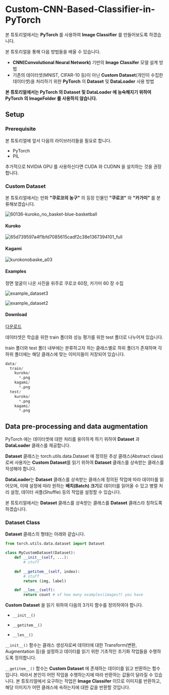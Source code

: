 # Custom-CNN-Based-Classifier-in-PyTorch

본 튜토리얼에서는 **PyTorch** 를 사용하여 **Image Classifier** 를 만들어보도록 하겠습니다.

본 튜토리얼을 통해 다음 방법들을 배울 수 있습니다.

* **CNN(Convolutional Neural Network)** 기반의 **Image Classifer** 모델 설계 방법
* 기존의 데이터셋(MNIST, CIFAR-10 등)이 아닌 **Custom Dataset**(개인이 수집한 데이터셋)을 처리하기 위한 **PyTorch** 의 **Dataset** 및 **DataLoader** 사용 방법

**본 튜토리얼에서는 PyTorch 의 Dataset 및 DataLoader 에 능숙해지기 위하여 PyTorch 의 ImageFolder 를 사용하지 않습니다.**

## Setup

### Prerequisite

본 튜토리얼에 앞서 다음의 라이브러리들을 필요로 합니다.
* PyTorch
* PIL

추가적으로 NVIDIA GPU 를 사용하신다면 CUDA 와 CUDNN 을 설치하는 것을 권장합니다.

### Custom Dataset

본 튜토리얼에서는 만화 **"쿠로코의 농구"** 의 등장 인물인 **"쿠로코"** 와 **"카가미"** 를 분류해보겠습니다.

![60136-kuroko_no_basket-blue-basketball](https://user-images.githubusercontent.com/35001605/50537882-8c231a00-0ba9-11e9-8da4-a438b7342c03.jpg)

#### Kuroko

![65d739597a4f1bfd7085615cadf2c38e1367394101_full](https://user-images.githubusercontent.com/35001605/50537884-8fb6a100-0ba9-11e9-9d3b-ae820249f4c8.png)

#### Kagami

![kurokonobaske_a03](https://user-images.githubusercontent.com/35001605/50537883-8e857400-0ba9-11e9-9982-adedbc1e16f0.jpg)

#### Examples

정면 얼굴이 나온 사진을 위주로 쿠로코 60장, 카가미 60 장 수집

![example_dataset3](https://user-images.githubusercontent.com/35001605/51650040-12285a00-1fca-11e9-95d1-189352ef2d58.PNG)

![example_dataset2](https://user-images.githubusercontent.com/35001605/51650039-105e9680-1fca-11e9-89be-868234ae3241.PNG)

#### Download

[다운로드 ](https://drive.google.com/open?id=1dQePxrd9xdtvLr9E-jiUb-TdyWG1EFlJ)

데이터셋은 학습을 위한 train 폴더와 성능 평가를 위한 test 폴더로 나누어져 있습니다.

train 폴더와 test 폴더 내부에는 분류하고자 하는 클래스별로 하위 폴더가 존재하며 각 하위 폴더에는 해당 클래스에 맞는 이미지들이 저장되어 있습니다.

```python
data/
  train/
    kuroko/
      *.png
    kagami/
      *.png
  test/
    kuroko/
      *.png
    kagami/
      *.png
```

## Data pre-processing and data augmentation

PyTorch 에는 데이터셋에 대한 처리를 용이하게 하기 위하여 **Dataset** 과 **DataLoader** 클래스를 제공합니다.

**Dataset** 클래스는 torch.utils.data.Dataset 에 정의된 추상 클래스(Abstract class) 로써 사용자는 **Custom Dataset**를 읽기 위하여 **Dataset** 클래스를 상속받는 클래스를 작성해야 합니다.

**DataLoader**는 **Dataset** 클래스를 상속받는 클래스에 정의된 작업에 따라 데이터를 읽어오며, 이때 설정에 따라 원하는 **배치(Batch) 크기**로 데이터를 읽어올 수 있고 병렬 처리 설정, 데이터 셔플(Shuffle) 등의 작업을 설정할 수 있습니다.

본 튜토리얼에서는 **Dataset** 클래스를 상속받는 클래스를 **Dataset** 클래스라 칭하도록 하겠습니다.

### Dataset Class

**Dataset** 클래스의 형태는 아래와 같습니다.

```python
from torch.utils.data.dataset import Dataset

class MyCustomDataset(Dataset):
    def __init__(self, ...):
        # stuff
        
    def __getitem__(self, index):
        # stuff
        return (img, label)

    def __len__(self):
        return count # of how many examples(images?) you have
```
**Custom Dataset** 을 읽기 위하여 다음의 3가지 함수를 정의하여야 합니다.

* `__init__()` 

* `__getitem__()`

* `__len__()`

`__init__()` 함수는 클래스 생성자로써 데이터에 대한 Transform(변환, Augmentation 등)을 설정하고 데이터를 읽기 위한 기초적인 초기화 작업들을 수행하도록 정의합니다.

`__getitem__()` 함수는 **Custom Dataset** 에 존재하는 데이터를 읽고 반환하는 함수입니다. 따라서 본인이 어떤 작업을 수행하는지에 따라 반환하는 값들이 달라질 수 있습니다. 본 튜토리얼에서 요구하는 작업은 **Image Classifer** 이므로 이미지를 반환하고, 해당 이미지가 어떤 클래스에 속하는지에 대한 값을 반환할 것입니다.

